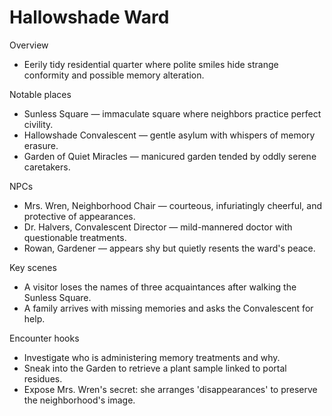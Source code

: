 # Hallowshade Ward

Overview
- Eerily tidy residential quarter where polite smiles hide strange conformity and possible memory alteration.

Notable places
- Sunless Square — immaculate square where neighbors practice perfect civility.
- Hallowshade Convalescent — gentle asylum with whispers of memory erasure.
- Garden of Quiet Miracles — manicured garden tended by oddly serene caretakers.

NPCs
- Mrs. Wren, Neighborhood Chair — courteous, infuriatingly cheerful, and protective of appearances.
- Dr. Halvers, Convalescent Director — mild-mannered doctor with questionable treatments.
- Rowan, Gardener — appears shy but quietly resents the ward's peace.

Key scenes
- A visitor loses the names of three acquaintances after walking the Sunless Square.
- A family arrives with missing memories and asks the Convalescent for help.

Encounter hooks
- Investigate who is administering memory treatments and why.
- Sneak into the Garden to retrieve a plant sample linked to portal residues.
- Expose Mrs. Wren's secret: she arranges 'disappearances' to preserve the neighborhood's image.
